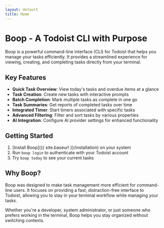 ```yaml
---
layout: default
title: Home
---
```


# Boop - A Todoist CLI with Purpose

Boop is a powerful command-line interface (CLI) for Todoist that helps you manage your tasks efficiently. It provides a streamlined experience for viewing, creating, and completing tasks directly from your terminal.

## Key Features

- **Quick Task Overview**: View today's tasks and overdue items at a glance
- **Task Creation**: Create new tasks with interactive prompts
- **Batch Completion**: Mark multiple tasks as complete in one go
- **Task Summaries**: Get reports of completed tasks over time
- **Integrated Timer**: Start timers associated with specific tasks
- **Advanced Filtering**: Filter and sort tasks by various properties
- **AI Integration**: Configure AI provider settings for enhanced functionality

## Getting Started

1. [Install Boop]({{ site.baseurl }}/installation) on your system
2. Run `boop login` to authenticate with your Todoist account
3. Try `boop today` to see your current tasks

## Why Boop?

Boop was designed to make task management more efficient for command-line users. It focuses on providing a fast, distraction-free interface to Todoist, allowing you to stay in your terminal workflow while managing your tasks.

Whether you're a developer, system administrator, or just someone who prefers working in the terminal, Boop helps you stay organized without switching contexts. 